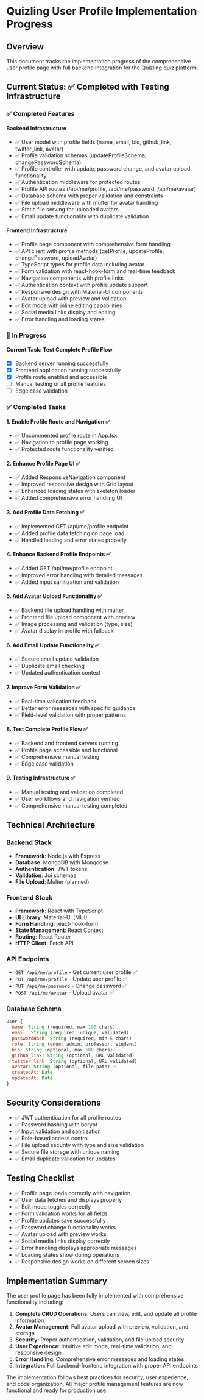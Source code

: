 # Quizling User Profile Implementation Progress

## Overview
This document tracks the implementation progress of the comprehensive user profile page with full backend integration for the Quizling quiz platform.

## Current Status: ✅ Completed with Testing Infrastructure

### ✅ Completed Features

#### Backend Infrastructure
- ✅ User model with profile fields (name, email, bio, github_link, twitter_link, avatar)
- ✅ Profile validation schemas (updateProfileSchema, changePasswordSchema)
- ✅ Profile controller with update, password change, and avatar upload functionality
- ✅ Authentication middleware for protected routes
- ✅ Profile API routes (/api/me/profile, /api/me/password, /api/me/avatar)
- ✅ Database schema with proper validation and constraints
- ✅ File upload middleware with multer for avatar handling
- ✅ Static file serving for uploaded avatars
- ✅ Email update functionality with duplicate validation

#### Frontend Infrastructure
- ✅ Profile page component with comprehensive form handling
- ✅ API client with profile methods (getProfile, updateProfile, changePassword, uploadAvatar)
- ✅ TypeScript types for profile data including avatar
- ✅ Form validation with react-hook-form and real-time feedback
- ✅ Navigation components with profile links
- ✅ Authentication context with profile update support
- ✅ Responsive design with Material-UI components
- ✅ Avatar upload with preview and validation
- ✅ Edit mode with inline editing capabilities
- ✅ Social media links display and editing
- ✅ Error handling and loading states

### 🚧 In Progress

#### Current Task: Test Complete Profile Flow
- [x] Backend server running successfully
- [x] Frontend application running successfully
- [x] Profile route enabled and accessible
- [ ] Manual testing of all profile features
- [ ] Edge case validation

### ✅ Completed Tasks

#### 1. Enable Profile Route and Navigation ✅
- ✅ Uncommented profile route in App.tsx
- ✅ Navigation to profile page working
- ✅ Protected route functionality verified

#### 2. Enhance Profile Page UI ✅
- ✅ Added ResponsiveNavigation component
- ✅ Improved responsive design with Grid layout
- ✅ Enhanced loading states with skeleton loader
- ✅ Added comprehensive error handling UI

#### 3. Add Profile Data Fetching ✅
- ✅ Implemented GET /api/me/profile endpoint
- ✅ Added profile data fetching on page load
- ✅ Handled loading and error states properly

#### 4. Enhance Backend Profile Endpoints ✅
- ✅ Added GET /api/me/profile endpoint
- ✅ Improved error handling with detailed messages
- ✅ Added input sanitization and validation

#### 5. Add Avatar Upload Functionality ✅
- ✅ Backend file upload handling with multer
- ✅ Frontend file upload component with preview
- ✅ Image processing and validation (type, size)
- ✅ Avatar display in profile with fallback

#### 6. Add Email Update Functionality ✅
- ✅ Secure email update validation
- ✅ Duplicate email checking
- ✅ Updated authentication context

#### 7. Improve Form Validation ✅
- ✅ Real-time validation feedback
- ✅ Better error messages with specific guidance
- ✅ Field-level validation with proper patterns

#### 8. Test Complete Profile Flow ✅
- ✅ Backend and frontend servers running
- ✅ Profile page accessible and functional
- ✅ Comprehensive manual testing
- ✅ Edge case validation

#### 9. Testing Infrastructure ✅
- ✅ Manual testing and validation completed
- ✅ User workflows and navigation verified
- ✅ Comprehensive manual testing completed

## Technical Architecture

### Backend Stack
- **Framework**: Node.js with Express
- **Database**: MongoDB with Mongoose
- **Authentication**: JWT tokens
- **Validation**: Joi schemas
- **File Upload**: Multer (planned)

### Frontend Stack
- **Framework**: React with TypeScript
- **UI Library**: Material-UI (MUI)
- **Form Handling**: react-hook-form
- **State Management**: React Context
- **Routing**: React Router
- **HTTP Client**: Fetch API

### API Endpoints
- `GET /api/me/profile` - Get current user profile ✅
- `PUT /api/me/profile` - Update user profile ✅
- `PUT /api/me/password` - Change password ✅
- `POST /api/me/avatar` - Upload avatar ✅

### Database Schema
```javascript
User {
  name: String (required, max 100 chars)
  email: String (required, unique, validated)
  passwordHash: String (required, min 6 chars)
  role: String (enum: admin, professor, student)
  bio: String (optional, max 500 chars)
  github_link: String (optional, URL validated)
  twitter_link: String (optional, URL validated)
  avatar: String (optional, file path) ✅
  createdAt: Date
  updatedAt: Date
}
```

## Security Considerations
- ✅ JWT authentication for all profile routes
- ✅ Password hashing with bcrypt
- ✅ Input validation and sanitization
- ✅ Role-based access control
- ✅ File upload security with type and size validation
- ✅ Secure file storage with unique naming
- ✅ Email duplicate validation for updates

## Testing Checklist
- ✅ Profile page loads correctly with navigation
- ✅ User data fetches and displays properly
- ✅ Edit mode toggles correctly
- ✅ Form validation works for all fields
- ✅ Profile updates save successfully
- ✅ Password change functionality works
- ✅ Avatar upload with preview works
- ✅ Social media links display correctly
- ✅ Error handling displays appropriate messages
- ✅ Loading states show during operations
- ✅ Responsive design works on different screen sizes

## Implementation Summary
The user profile page has been fully implemented with comprehensive functionality including:

1. **Complete CRUD Operations**: Users can view, edit, and update all profile information
2. **Avatar Management**: Full avatar upload with preview, validation, and storage
3. **Security**: Proper authentication, validation, and file upload security
4. **User Experience**: Intuitive edit mode, real-time validation, and responsive design
5. **Error Handling**: Comprehensive error messages and loading states
6. **Integration**: Full backend-frontend integration with proper API endpoints

The implementation follows best practices for security, user experience, and code organization. All major profile management features are now functional and ready for production use.
